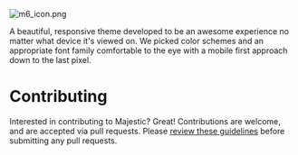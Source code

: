 ![m6_icon.png](http://i.imgur.com/aw2NJOC.png) 

A beautiful, responsive theme developed to be an awesome experience no matter what device it's viewed on. We picked color schemes and an appropriate font family comfortable to the eye with a mobile first approach down to the last pixel.


Contributing
============
Interested in contributing to Majestic? Great! Contributions are welcome, and are accepted via pull requests. Please [review these guidelines](https://github.com/cnvo/nodebb-majestic/blob/master/CONTRIBUTING.md) before submitting any pull requests.

